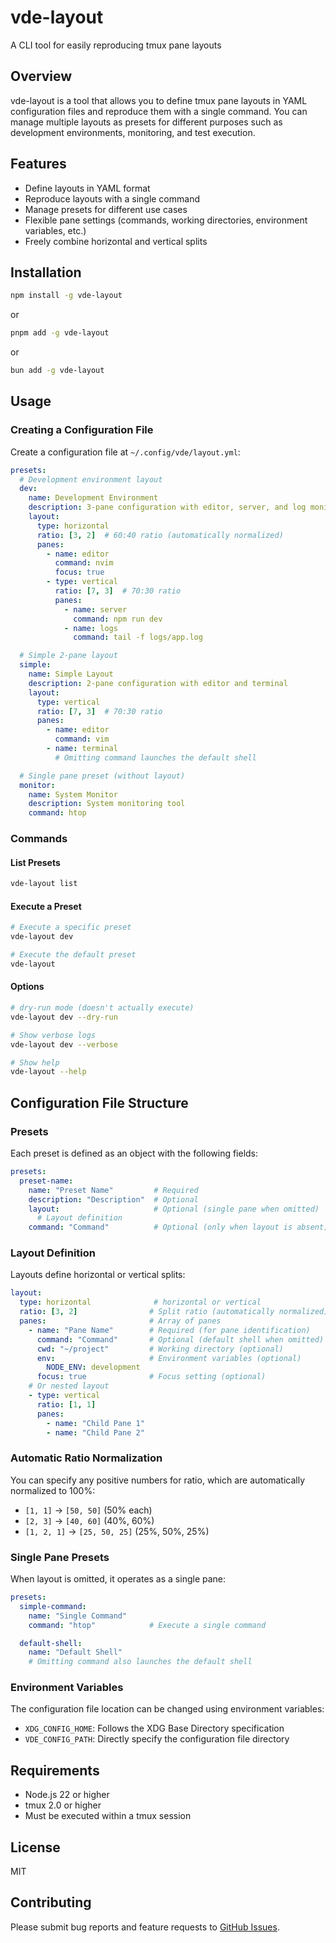 # vde-layout

A CLI tool for easily reproducing tmux pane layouts

## Overview

vde-layout is a tool that allows you to define tmux pane layouts in YAML configuration files and reproduce them with a single command. You can manage multiple layouts as presets for different purposes such as development environments, monitoring, and test execution.

## Features

- Define layouts in YAML format
- Reproduce layouts with a single command
- Manage presets for different use cases
- Flexible pane settings (commands, working directories, environment variables, etc.)
- Freely combine horizontal and vertical splits

## Installation

```bash
npm install -g vde-layout
```

or

```bash
pnpm add -g vde-layout
```

or

```bash
bun add -g vde-layout
```

## Usage

### Creating a Configuration File

Create a configuration file at `~/.config/vde/layout.yml`:

```yaml
presets:
  # Development environment layout
  dev:
    name: Development Environment
    description: 3-pane configuration with editor, server, and log monitoring
    layout:
      type: horizontal
      ratio: [3, 2]  # 60:40 ratio (automatically normalized)
      panes:
        - name: editor
          command: nvim
          focus: true
        - type: vertical
          ratio: [7, 3]  # 70:30 ratio
          panes:
            - name: server
              command: npm run dev
            - name: logs
              command: tail -f logs/app.log

  # Simple 2-pane layout
  simple:
    name: Simple Layout
    description: 2-pane configuration with editor and terminal
    layout:
      type: vertical
      ratio: [7, 3]  # 70:30 ratio
      panes:
        - name: editor
          command: vim
        - name: terminal
          # Omitting command launches the default shell

  # Single pane preset (without layout)
  monitor:
    name: System Monitor
    description: System monitoring tool
    command: htop
```

### Commands

#### List Presets

```bash
vde-layout list
```

#### Execute a Preset

```bash
# Execute a specific preset
vde-layout dev

# Execute the default preset
vde-layout
```

#### Options

```bash
# dry-run mode (doesn't actually execute)
vde-layout dev --dry-run

# Show verbose logs
vde-layout dev --verbose

# Show help
vde-layout --help
```

## Configuration File Structure

### Presets

Each preset is defined as an object with the following fields:

```yaml
presets:
  preset-name:
    name: "Preset Name"         # Required
    description: "Description"  # Optional
    layout:                     # Optional (single pane when omitted)
      # Layout definition
    command: "Command"          # Optional (only when layout is absent)
```

### Layout Definition

Layouts define horizontal or vertical splits:

```yaml
layout:
  type: horizontal              # horizontal or vertical
  ratio: [3, 2]                # Split ratio (automatically normalized)
  panes:                       # Array of panes
    - name: "Pane Name"        # Required (for pane identification)
      command: "Command"       # Optional (default shell when omitted)
      cwd: "~/project"         # Working directory (optional)
      env:                     # Environment variables (optional)
        NODE_ENV: development
      focus: true              # Focus setting (optional)
    # Or nested layout
    - type: vertical
      ratio: [1, 1]
      panes:
        - name: "Child Pane 1"
        - name: "Child Pane 2"
```

### Automatic Ratio Normalization

You can specify any positive numbers for ratio, which are automatically normalized to 100%:

- `[1, 1]` → `[50, 50]` (50% each)
- `[2, 3]` → `[40, 60]` (40%, 60%)
- `[1, 2, 1]` → `[25, 50, 25]` (25%, 50%, 25%)

### Single Pane Presets

When layout is omitted, it operates as a single pane:

```yaml
presets:
  simple-command:
    name: "Single Command"
    command: "htop"            # Execute a single command

  default-shell:
    name: "Default Shell"
    # Omitting command also launches the default shell
```

### Environment Variables

The configuration file location can be changed using environment variables:

- `XDG_CONFIG_HOME`: Follows the XDG Base Directory specification
- `VDE_CONFIG_PATH`: Directly specify the configuration file directory

## Requirements

- Node.js 22 or higher
- tmux 2.0 or higher
- Must be executed within a tmux session

## License

MIT

## Contributing

Please submit bug reports and feature requests to [GitHub Issues](https://github.com/yuki-yano/vde-layout/issues).
